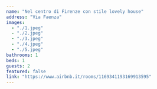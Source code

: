 ```yaml
---
name: "Nel centro di Firenze con stile lovely house"
address: "Via Faenza"
images:
  - "./1.jpeg"
  - "./2.jpeg"
  - "./3.jpeg"
  - "./4.jpeg"
  - "./5.jpeg"
bathrooms: 1
beds: 1
guests: 2
featured: false
link: "https://www.airbnb.it/rooms/1169341193169913595"
---
```

